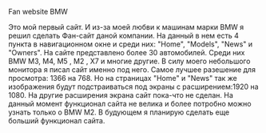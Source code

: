 Fan website BMW 
<p>
  Это мой первый сайт. И из-за моей любви к машинам марки BMW я решил сделать Фан-сайт даной компании. На данный в нем есть 4 пункта в навигационном
  окне и среди них: "Home", "Models", "News" и "Owners". На сайте представлено более 30 автомобилей. Среди них BMW M3, M4, M5 , M2 , X7 и многие другие.
  В силу моего небольшого монитора я писал сайт именно под него. Самое лучшее разешение для просмотра: 1366 на 768. Но на страницах "Home" и "News"
  так же изображения будут подстраиваться под экраны с расширением:1920 на 1080. На другие расширения экрана сайт пока-что не сделан. На данный момент
  функционал сайта не велика и более потробно можно узнать только о BMW M2. В будующем я планирую сделать еще больший функционал сайта.
</p>

<img src="" />
